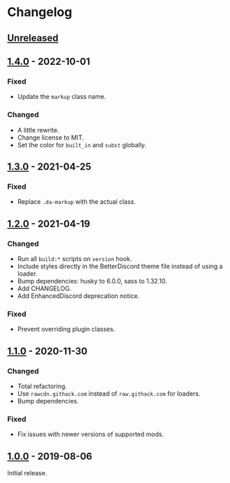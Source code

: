 # Changelog

## [Unreleased]

## [1.4.0] - 2022-10-01

### Fixed

- Update the `markup` class name.

### Changed

- A little rewrite.
- Change license to MIT.
- Set the color for `built_in` and `subst` globally.

## [1.3.0] - 2021-04-25

### Fixed

- Replace `.da-markup` with the actual class.

## [1.2.0] - 2021-04-19

### Changed

- Run all `build:*` scripts on `version` hook.
- Include styles directly in the BetterDiscord theme file instead of using a loader.
- Bump dependencies: husky to 6.0.0, sass to 1.32.10.
- Add CHANGELOG.
- Add EnhancedDiscord deprecation notice.

### Fixed

- Prevent overriding plugin classes.

## [1.1.0] - 2020-11-30

### Changed

- Total refactoring.
- Use `rawcdn.githack.com` instead of `raw.githack.com` for loaders.
- Bump dependencies.

### Fixed

- Fix issues with newer versions of supported mods.

## [1.0.0] - 2019-08-06

Initial release.

[unreleased]: https://github.com/hikiko4ern/discord-synthwave/compare/v1.4.0...HEAD
[1.4.0]: https://github.com/hikiko4ern/discord-synthwave/compare/v1.3.0...v1.4.0
[1.3.0]: https://github.com/hikiko4ern/discord-synthwave/compare/v1.2.0...v1.3.0
[1.2.0]: https://github.com/hikiko4ern/discord-synthwave/compare/v1.1.0...v1.2.0
[1.1.0]: https://github.com/hikiko4ern/discord-synthwave/compare/v1.0.0...v1.1.0
[1.0.0]: https://github.com/hikiko4ern/discord-synthwave/releases/tag/v1.0.0
